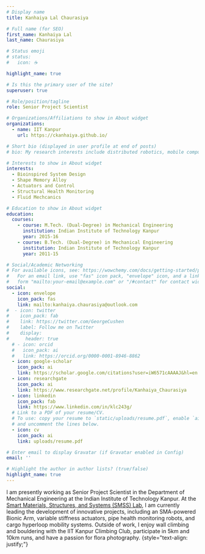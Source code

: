 ```yaml
---
# Display name
title: Kanhaiya Lal Chaurasiya

# Full name (for SEO)
first_name: Kanhaiya Lal
last_name: Chaurasiya

# Status emoji
# status:
#   icon: ☕️

highlight_name: true

# Is this the primary user of the site?
superuser: true

# Role/position/tagline
role: Senior Project Scientist

# Organizations/Affiliations to show in About widget
organizations:
  - name: IIT Kanpur
    url: https://ckanhaiya.github.io/

# Short bio (displayed in user profile at end of posts)
# bio: My research interests include distributed robotics, mobile computing and programmable matter.

# Interests to show in About widget
interests:
  - Bioinspired System Design
  - Shape Memory Alloy
  - Actuators and Control
  - Structural Health Monitoring
  - Fluid Mechcanics

# Education to show in About widget
education:
  courses:
    - course: M.Tech. (Dual-Degree) in Mechanical Engineering
      institution: Indian Institute of Technology Kanpur
      year: 2015-16
    - course: B.Tech. (Dual-Degree) in Mechanical Engineering
      institution: Indian Institute of Technology Kanpur
      year: 2011-15

# Social/Academic Networking
# For available icons, see: https://wowchemy.com/docs/getting-started/page-builder/#icons
#   For an email link, use "fas" icon pack, "envelope" icon, and a link in the
#   form "mailto:your-email@example.com" or "/#contact" for contact widget.
social:
  - icon: envelope
    icon_pack: fas
    link: mailto:kanhaiya.chaurasiya@outlook.com
#  - icon: twitter
#    icon_pack: fab
#    link: https://twitter.com/GeorgeCushen
#    label: Follow me on Twitter
#    display:
#      header: true
  # - icon: orcid
  #   icon_pack: ai
  #   link: https://orcid.org/0000-0001-8946-8862
  - icon: google-scholar
    icon_pack: ai
    link: https://scholar.google.com/citations?user=iW6571cAAAAJ&hl=en
  - icon: researchgate
    icon_pack: ai
    link: https://www.researchgate.net/profile/Kanhaiya_Chaurasiya
  - icon: linkedin
    icon_pack: fab
    link: https://www.linkedin.com/in/klc243g/
  # Link to a PDF of your resume/CV.
  # To use: copy your resume to `static/uploads/resume.pdf`, enable `ai` icons in `params.yaml`,
  # and uncomment the lines below.
  - icon: cv
    icon_pack: ai
    link: uploads/resume.pdf

# Enter email to display Gravatar (if Gravatar enabled in Config)
email: ''

# Highlight the author in author lists? (true/false)
highlight_name: true
---
```


I am presently working as Senior Project Scientist in the Department of Mechanical Engineering at the Indian Institute of Technology Kanpur. At the [Smart Materials, Structures, and Systems (SMSS) Lab](https://www.iitk.ac.in/smss/), I am currently leading the development of innovative projects, including an SMA-powered Bionic Arm, variable stiffness actuators, pipe health monitoring robots, and cargo hyperloop mobility systems. Outside of work, I enjoy wall climbing and bouldering with the IIT Kanpur Climbing Club, participate in 5km and 10km runs, and have a passion for flora photography.
{style="text-align: justify;"}